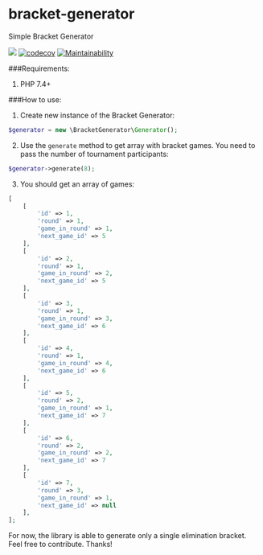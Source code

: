 # bracket-generator

Simple Bracket Generator

[![](https://github.com/avantar/bracket-generator/workflows/build/badge.svg)](https://github.com/AvantaR/bracket-generator/actions)
[![codecov](https://codecov.io/gh/AvantaR/bracket-generator/branch/main/graph/badge.svg?token=PADMJWGQCK)](https://codecov.io/gh/AvantaR/bracket-generator)
[![Maintainability](https://api.codeclimate.com/v1/badges/93c4f57cd09db3c92c5f/maintainability)](https://codeclimate.com/github/AvantaR/bracket-generator/maintainability)

###Requirements:

1. PHP 7.4+

###How to use:

1. Create new instance of the Bracket Generator:

```php
$generator = new \BracketGenerator\Generator();
```

2. Use the ```generate``` method to get array with bracket games. You need to pass the number of tournament participants:

```php
$generator->generate(8);
```

3. You should get an array of games:

```php
[
    [
        'id' => 1,
        'round' => 1,
        'game_in_round' => 1,
        'next_game_id' => 5
    ],
    [
        'id' => 2,
        'round' => 1,
        'game_in_round' => 2,
        'next_game_id' => 5
    ],
    [
        'id' => 3,
        'round' => 1,
        'game_in_round' => 3,
        'next_game_id' => 6
    ],
    [
        'id' => 4,
        'round' => 1,
        'game_in_round' => 4,
        'next_game_id' => 6
    ],
    [
        'id' => 5,
        'round' => 2,
        'game_in_round' => 1,
        'next_game_id' => 7
    ],
    [
        'id' => 6,
        'round' => 2,
        'game_in_round' => 2,
        'next_game_id' => 7
    ],
    [
        'id' => 7,
        'round' => 3,
        'game_in_round' => 1,
        'next_game_id' => null
    ],
];
```

For now, the library is able to generate only a single elimination bracket. Feel free to contribute. Thanks!
